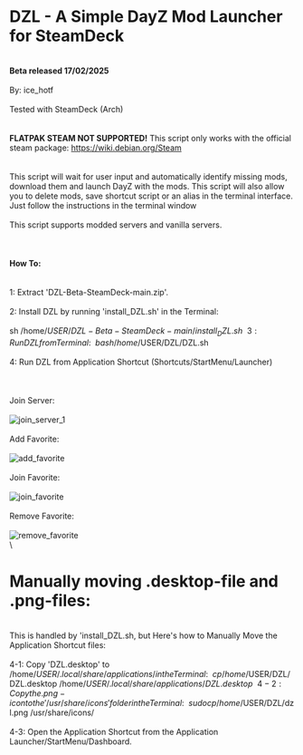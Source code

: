 # DZL - A Simple DayZ Mod Launcher for SteamDeck
\
 **Beta released 17/02/2025**
\
\
By: ice_hotf
\
\
Tested with SteamDeck (Arch)
\
\
\
**FLATPAK STEAM NOT SUPPORTED!**
This script only works with the official steam package: https://wiki.debian.org/Steam
\
\
\
This script will wait for user input and automatically identify missing mods, download them and launch DayZ with the mods. 
This script will also allow you to delete mods, save shortcut script or an alias in the terminal interface.
Just follow the instructions in the terminal window
\
\
This script supports modded servers and vanilla servers.
\
\
\
\
**How To:**
\
\
\
1: Extract 'DZL-Beta-SteamDeck-main.zip'.
\
\
2: Install DZL by running 'install_DZL.sh' in the Terminal:
\
\
   sh /home/$USER/DZL-Beta-SteamDeck-main/install_DZL.sh
\
\
3: Run DZL from Terminal:
\
\
   bash /home/$USER/DZL/DZL.sh 
\
\
4: Run DZL from Application Shortcut (Shortcuts/StartMenu/Launcher) 
\
\
\
\
Join Server:
\
\
![join_server_1](https://github.com/user-attachments/assets/6ec5261a-aed7-4f57-ad87-721ffee2bd58)
\
\
Add Favorite:
\
\
![add_favorite](https://github.com/user-attachments/assets/bda435ef-ce73-4eac-9d0e-c721d347d628)
\
\
Join Favorite:
\
\
![join_favorite](https://github.com/user-attachments/assets/419abb14-c5ad-4e40-92d9-0454825296f9)
\
\
Remove Favorite:
\
\
![remove_favorite](https://github.com/user-attachments/assets/30ff3c24-fd89-4919-a65e-d58349de3783)
\
\
# Manually moving .desktop-file and .png-files:
\
This is handled by 'install_DZL.sh, but Here's how to Manually Move the Application Shortcut files: 
\
\
4-1: Copy 'DZL.desktop' to /home/$USER/.local/share/applications/ in the Terminal:
\
\
   cp /home/$USER/DZL/DZL.desktop /home/$USER/.local/share/applications/DZL.desktop
\
\
4-2: Copy the .png-icon to the '/usr/share/icons' folder in the Terminal:
\
\
   sudo cp /home/$USER/DZL/dzl.png /usr/share/icons/
\
\
4-3: Open the Application Shortcut from the Application Launcher/StartMenu/Dashboard.

